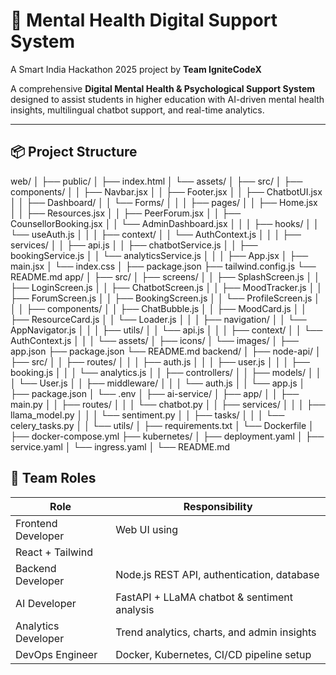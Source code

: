 # 🧠 Mental Health Digital Support System

A Smart India Hackathon 2025 project by **Team IgniteCodeX**

A comprehensive **Digital Mental Health & Psychological Support System** designed to assist students in higher education with AI-driven mental health insights, multilingual chatbot support, and real-time analytics.

---

## 📦 Project Structure
web/
│
├── public/
│   ├── index.html
│   └── assets/
│
├── src/
│   ├── components/
│   │   ├── Navbar.jsx
│   │   ├── Footer.jsx
│   │   ├── ChatbotUI.jsx
│   │   ├── Dashboard/
│   │   └── Forms/
│   │
│   ├── pages/
│   │   ├── Home.jsx
│   │   ├── Resources.jsx
│   │   ├── PeerForum.jsx
│   │   ├── CounsellorBooking.jsx
│   │   └── AdminDashboard.jsx
│   │
│   ├── hooks/
│   │   └── useAuth.js
│   │
│   ├── context/
│   │   └── AuthContext.js
│   │
│   ├── services/
│   │   ├── api.js
│   │   ├── chatbotService.js
│   │   ├── bookingService.js
│   │   └── analyticsService.js
│   │
│   ├── App.jsx
│   ├── main.jsx
│   └── index.css
│
├── package.json
├── tailwind.config.js
└── README.md
app/
│
├── src/
│   ├── screens/
│   │   ├── SplashScreen.js
│   │   ├── LoginScreen.js
│   │   ├── ChatbotScreen.js
│   │   ├── MoodTracker.js
│   │   ├── ForumScreen.js
│   │   ├── BookingScreen.js
│   │   └── ProfileScreen.js
│   │
│   ├── components/
│   │   ├── ChatBubble.js
│   │   ├── MoodCard.js
│   │   ├── ResourceCard.js
│   │   └── Loader.js
│   │
│   ├── navigation/
│   │   └── AppNavigator.js
│   │
│   ├── utils/
│   │   └── api.js
│   │
│   ├── context/
│   │   └── AuthContext.js
│   │
│   └── assets/
│       ├── icons/
│       └── images/
│
├── app.json
├── package.json
└── README.md
backend/
│
├── node-api/
│   ├── src/
│   │   ├── routes/
│   │   │   ├── auth.js
│   │   │   ├── user.js
│   │   │   ├── booking.js
│   │   │   └── analytics.js
│   │   ├── controllers/
│   │   ├── models/
│   │   │   └── User.js
│   │   ├── middleware/
│   │   │   └── auth.js
│   │   └── app.js
│   ├── package.json
│   └── .env
│
├── ai-service/
│   ├── app/
│   │   ├── main.py
│   │   ├── routes/
│   │   │   └── chatbot.py
│   │   ├── services/
│   │   │   ├── llama_model.py
│   │   │   └── sentiment.py
│   │   ├── tasks/
│   │   │   └── celery_tasks.py
│   │   └── utils/
│   ├── requirements.txt
│   └── Dockerfile
│
├── docker-compose.yml
├── kubernetes/
│   ├── deployment.yaml
│   ├── service.yaml
│   └── ingress.yaml
│
└── README.md

## 👥 Team Roles

| Role | Responsibility |
|------|----------------|
| Frontend Developer|Web UI using
React + Tailwind|| Mobile Developer | React Native mobile app with offline mode |
| Backend Developer | Node.js REST API, authentication, database |
| AI Developer | FastAPI + LLaMA chatbot & sentiment analysis |
| Analytics Developer | Trend analytics, charts, and admin insights |
| DevOps Engineer | Docker, Kubernetes, CI/CD pipeline setup |

